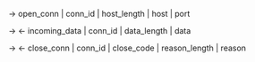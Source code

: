→ open_conn | conn_id | host_length | host | port

→ ← incoming_data | conn_id | data_length | data

→ ← close_conn | conn_id | close_code | reason_length | reason
